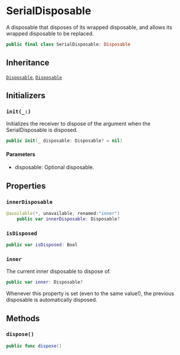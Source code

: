 # SerialDisposable

A disposable that disposes of its wrapped disposable, and allows its
wrapped disposable to be replaced.

``` swift
public final class SerialDisposable: Disposable 
```

## Inheritance

[`Disposable`](/Disposable), [`Disposable`](/Disposable)

## Initializers

### `init(_:)`

Initializes the receiver to dispose of the argument when the
SerialDisposable is disposed.

``` swift
public init(_ disposable: Disposable? = nil) 
```

#### Parameters

  - disposable: Optional disposable.

## Properties

### `innerDisposable`

``` swift
@available(*, unavailable, renamed:"inner")
	public var innerDisposable: Disposable? 
```

### `isDisposed`

``` swift
public var isDisposed: Bool 
```

### `inner`

The current inner disposable to dispose of.

``` swift
public var inner: Disposable? 
```

Whenever this property is set (even to the same value\!), the previous
disposable is automatically disposed.

## Methods

### `dispose()`

``` swift
public func dispose() 
```
